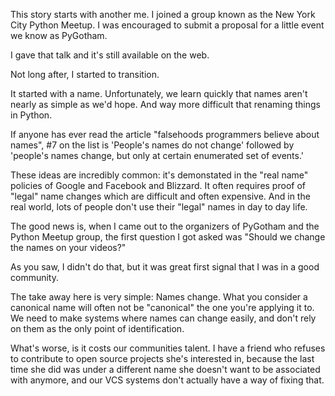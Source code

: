 This story starts with another me. I joined a group known as the New York
City Python Meetup. I was encouraged to submit a proposal for a little event
we know as PyGotham.

I gave that talk and it's still available on the web.

Not long after, I started to transition.

It started with a name. Unfortunately, we learn quickly that names aren't
nearly as simple as we'd hope. And way more difficult that renaming things in
Python.

If anyone has ever read the article "falsehoods programmers believe about
names", #7 on the list is 'People's names do not change' followed by 'people's
names change, but only at certain enumerated set of events.'

These ideas are incredibly common: it's demonstated in the "real name" policies
of Google and Facebook and Blizzard. It often requires proof of "legal" name
changes which are difficult and often expensive. And in the real world, lots
of people don't use their "legal" names in day to day life.

The good news is, when I came out to the organizers of PyGotham and the Python
Meetup group, the first question I got asked was "Should we change the names
on your videos?"

As you saw, I didn't do that, but it was great first signal that I was in a
good community.

The take away here is very simple: Names change. What you consider a canonical
name will often not be "canonical" the one you're applying it to. We need to
make systems where names can change easily, and don't rely on them as the only
point of identification.

What's worse, is it costs our communities talent. I have a friend who refuses
to contribute to open source projects she's interested in, because the last
time she did was under a different name she doesn't want to be associated with
anymore, and our VCS systems don't actually have a way of fixing that.

